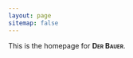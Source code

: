 ```yaml
---
layout: page
sitemap: false
---
```


This is the homepage for <span style="font-variant:small-caps;">**Der Bauer**</span>.
